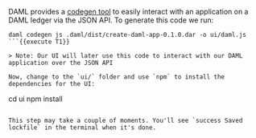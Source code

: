 
DAML provides a [codegen tool](https://docs.daml.com/app-dev/bindings-ts/daml2js.html) to easily interact with an application on a DAML ledger via the JSON API. To generate this code we run:

```
daml codegen js .daml/dist/create-daml-app-0.1.0.dar -o ui/daml.js
```{{execute T1}}

> Note: Our UI will later use this code to interact with our DAML application over the JSON API

Now, change to the `ui/` folder and use `npm` to install the dependencies for the UI:

```
cd ui
npm install
```{{execute T1}}

This step may take a couple of moments. You'll see `success Saved lockfile` in the terminal when it's done.
